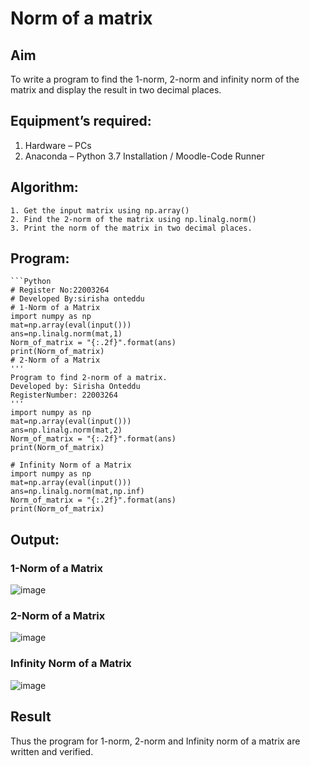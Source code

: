 # Norm of a matrix
## Aim
To write a program to find the 1-norm, 2-norm and infinity norm of the matrix and display the result in two decimal places.
## Equipment’s required:
1.	Hardware – PCs
2.	Anaconda – Python 3.7 Installation / Moodle-Code Runner
## Algorithm:
	1. Get the input matrix using np.array()   
    2. Find the 2-norm of the matrix using np.linalg.norm()
	3. Print the norm of the matrix in two decimal places.
## Program:
```
```Python
# Register No:22003264
# Developed By:sirisha onteddu
# 1-Norm of a Matrix
import numpy as np
mat=np.array(eval(input()))
ans=np.linalg.norm(mat,1)
Norm_of_matrix = "{:.2f}".format(ans)
print(Norm_of_matrix)
# 2-Norm of a Matrix
'''
Program to find 2-norm of a matrix.
Developed by: Sirisha Onteddu
RegisterNumber: 22003264
'''
import numpy as np
mat=np.array(eval(input()))
ans=np.linalg.norm(mat,2)
Norm_of_matrix = "{:.2f}".format(ans)
print(Norm_of_matrix)

# Infinity Norm of a Matrix
import numpy as np
mat=np.array(eval(input()))
ans=np.linalg.norm(mat,np.inf)
Norm_of_matrix = "{:.2f}".format(ans)
print(Norm_of_matrix)

```
## Output:
### 1-Norm of a Matrix
![image](https://user-images.githubusercontent.com/119389139/213919848-73548328-365e-48af-aa8e-1bb9288088f7.png)
### 2-Norm of a Matrix
![image](https://user-images.githubusercontent.com/119389139/213919871-52604d1d-558e-4a52-8544-36122aa26359.png)

### Infinity Norm of a Matrix
![image](https://user-images.githubusercontent.com/119389139/213919728-dd6b3291-4b28-4c55-ab3e-9a46b2e92385.png)

## Result
Thus the program for 1-norm, 2-norm and Infinity norm of a matrix are written and verified.
